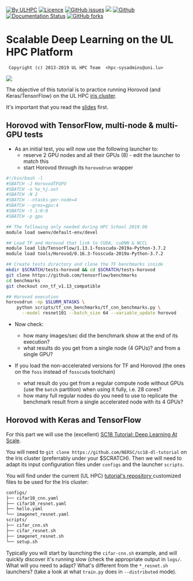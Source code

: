 [![By ULHPC](https://img.shields.io/badge/by-ULHPC-blue.svg)](https://hpc.uni.lu) [![Licence](https://img.shields.io/badge/license-GPL--3.0-blue.svg)](http://www.gnu.org/licenses/gpl-3.0.html) [![GitHub issues](https://img.shields.io/github/issues/ULHPC/tutorials.svg)](https://github.com/ULHPC/tutorials/issues/) [![](https://img.shields.io/badge/slides-PDF-red.svg)](https://github.com/ULHPC/tutorials/raw/devel/deep_learning/slides.pdf) [![Github](https://img.shields.io/badge/sources-github-green.svg)](https://github.com/ULHPC/tutorials/tree/devel/deep_learning/) [![Documentation Status](http://readthedocs.org/projects/ulhpc-tutorials/badge/?version=latest)](http://ulhpc-tutorials.readthedocs.io/en/latest/deep_learning/) [![GitHub forks](https://img.shields.io/github/stars/ULHPC/tutorials.svg?style=social&label=Star)](https://github.com/ULHPC/tutorials)


# Scalable Deep Learning on the UL HPC Platform

     Copyright (c) 2013-2019 UL HPC Team  <hpc-sysadmins@uni.lu>

[![](https://github.com/ULHPC/tutorials/raw/devel/deep_learning/scalable/cover_slides.png)](https://github.com/ULHPC/tutorials/raw/devel/deep_learning/scalable/slides.pdf)

The objective of this tutorial is to practice running Horovod (and Keras/TensorFlow) on the UL HPC [iris cluster](https://hpc.uni.lu/systems/iris/).

It's important that you read the [slides](https://github.com/ULHPC/tutorials/blob/devel/deep_learning/scalable/slides.pdf?raw=true) first.

## Horovod with TensorFlow, multi-node & multi-GPU tests

* As an initial test, you will now use the following launcher to:
  - reserve 2 GPU nodes and all their GPUs (8) - edit the launcher to match this
  - start Horovod through its `horovodrun` wrapper

```bash
#!/bin/bash -l
#SBATCH -J HorovodTFGPU
#SBATCH -o %x_%j.out
#SBATCH -N 2
#SBATCH --ntasks-per-node=4
#SBATCH --gres=gpu:4
#SBATCH -t 1:0:0
#SBATCH -p gpu

## The following only needed during HPC School 2019.06
module load swenv/default-env/devel

## Load TF and Horovod that link to CUDA, cuDNN & NCCL
module load lib/TensorFlow/1.13.1-fosscuda-2019a-Python-3.7.2
module load tools/Horovod/0.16.3-fosscuda-2019a-Python-3.7.2

## Create tests directory and clone the TF benchmarks inside
mkdir $SCRATCH/tests-horovod && cd $SCRATCH/tests-horovod
git clone https://github.com/tensorflow/benchmarks
cd benchmarks
git checkout cnn_tf_v1.13_compatible

## Horovod execution
horovodrun -np $SLURM_NTASKS \
    python scripts/tf_cnn_benchmarks/tf_cnn_benchmarks.py \
      --model resnet101 --batch_size 64 --variable_update horovod
```

* Now check:
  - how many images/sec did the benchmark show at the end of its execution?
  - what results do you get from a single node (4 GPUs)? and from a single GPU?

* If you load the non-accelerated versions for TF and Horovod (the ones on the `foss` instead of `fosscuda` toolchain)
  - what result do you get from a regular compute node without GPUs (use the `batch` partition) when using it fully, i.e. 28 cores?
  - how many full regular nodes do you need to use to replicate the benchmark result from a single accelerated node with its 4 GPUs?


## Horovod with Keras and TensorFlow

For this part we will use the (excellent) [SC18 Tutorial: Deep Learning At Scale](https://github.com/NERSC/sc18-dl-tutorial).

You will need to `git clone https://github.com/NERSC/sc18-dl-tutorial` on the Iris cluster (preferrably under your $SCRATCH).
Then we will need to adapt its input configuration files under `configs` and the launcher `scripts`.

You will find under the current (UL HPC) [tutorial's repository ](https://github.com/ULHPC/tutorials/tree/devel/deep_learning/scalable) customized files to be used for the Iris cluster:

```bash
configs/
├── cifar10_cnn.yaml
├── cifar10_resnet.yaml
├── hello.yaml
└── imagenet_resnet.yaml
scripts/
├── cifar_cnn.sh
├── cifar_resnet.sh
├── imagenet_resnet.sh
└── setup.sh
```

Typically you will start by launching the `cifar-cnn.sh` example, and will quickly discover it's running slow (check the appropriate output in `logs/`.
What will you need to adapt? What's different from the `*_resnet.sh` launchers? (take a look at what `train.py` does in `--distributed` mode).
